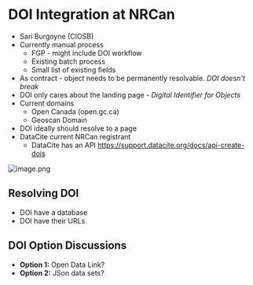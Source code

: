 # DOI Integration at NRCan

- Sari Burgoyne (CIOSB)
- Currently manual process
  - FGP - might include DOI workflow
  - Existing batch process
  - Small list of existing fields
- As contract - object needs to be permanently resolvable. _DOI doesn't break_
- DOI only cares about the landing page - _Digital Identifier for Objects_
- Current domains
  - Open Canada (open.gc.ca)
  - Geoscan Domain
- DOI ideally should resolve to a page
- DataCite current NRCan registrant
  - DataCite has an API https://support.datacite.org/docs/api-create-dois

![image.png](/.attachments/image-e1cb9f3c-2e4f-49d8-889e-d7a23fc86c28.png)

## Resolving DOI

- DOI have a database
- DOI have their URLs

## DOI Option Discussions

- **Option 1:** Open Data Link?
- **Option 2:** JSon data sets?


